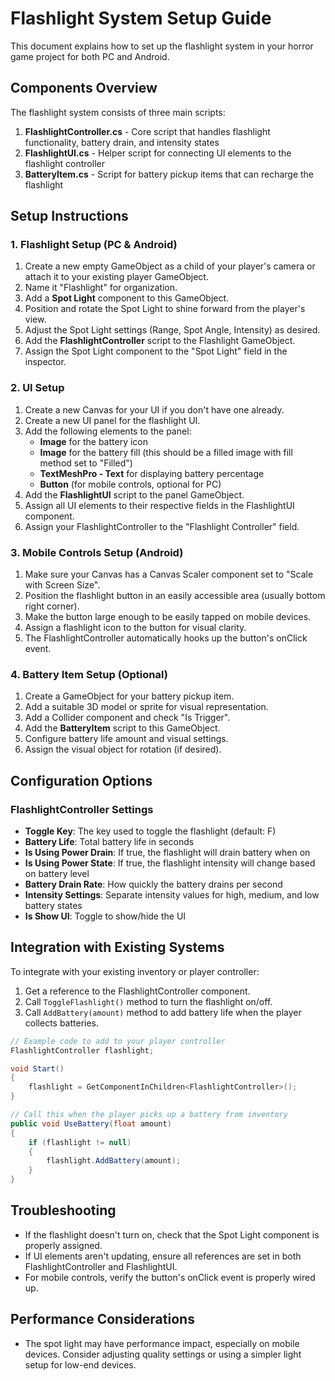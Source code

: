 # Flashlight System Setup Guide

This document explains how to set up the flashlight system in your horror game project for both PC and Android.

## Components Overview

The flashlight system consists of three main scripts:

1. **FlashlightController.cs** - Core script that handles flashlight functionality, battery drain, and intensity states
2. **FlashlightUI.cs** - Helper script for connecting UI elements to the flashlight controller
3. **BatteryItem.cs** - Script for battery pickup items that can recharge the flashlight

## Setup Instructions

### 1. Flashlight Setup (PC & Android)

1. Create a new empty GameObject as a child of your player's camera or attach it to your existing player GameObject.
2. Name it "Flashlight" for organization.
3. Add a **Spot Light** component to this GameObject.
4. Position and rotate the Spot Light to shine forward from the player's view.
5. Adjust the Spot Light settings (Range, Spot Angle, Intensity) as desired.
6. Add the **FlashlightController** script to the Flashlight GameObject.
7. Assign the Spot Light component to the "Spot Light" field in the inspector.

### 2. UI Setup

1. Create a new Canvas for your UI if you don't have one already.
2. Create a new UI panel for the flashlight UI.
3. Add the following elements to the panel:
   - **Image** for the battery icon
   - **Image** for the battery fill (this should be a filled image with fill method set to "Filled")
   - **TextMeshPro - Text** for displaying battery percentage
   - **Button** (for mobile controls, optional for PC)
4. Add the **FlashlightUI** script to the panel GameObject.
5. Assign all UI elements to their respective fields in the FlashlightUI component.
6. Assign your FlashlightController to the "Flashlight Controller" field.

### 3. Mobile Controls Setup (Android)

1. Make sure your Canvas has a Canvas Scaler component set to "Scale with Screen Size".
2. Position the flashlight button in an easily accessible area (usually bottom right corner).
3. Make the button large enough to be easily tapped on mobile devices.
4. Assign a flashlight icon to the button for visual clarity.
5. The FlashlightController automatically hooks up the button's onClick event.

### 4. Battery Item Setup (Optional)

1. Create a GameObject for your battery pickup item.
2. Add a suitable 3D model or sprite for visual representation.
3. Add a Collider component and check "Is Trigger".
4. Add the **BatteryItem** script to this GameObject.
5. Configure battery life amount and visual settings.
6. Assign the visual object for rotation (if desired).

## Configuration Options

### FlashlightController Settings

- **Toggle Key**: The key used to toggle the flashlight (default: F)
- **Battery Life**: Total battery life in seconds
- **Is Using Power Drain**: If true, the flashlight will drain battery when on
- **Is Using Power State**: If true, the flashlight intensity will change based on battery level
- **Battery Drain Rate**: How quickly the battery drains per second
- **Intensity Settings**: Separate intensity values for high, medium, and low battery states
- **Is Show UI**: Toggle to show/hide the UI

## Integration with Existing Systems

To integrate with your existing inventory or player controller:

1. Get a reference to the FlashlightController component.
2. Call `ToggleFlashlight()` method to turn the flashlight on/off.
3. Call `AddBattery(amount)` method to add battery life when the player collects batteries.

```csharp
// Example code to add to your player controller
FlashlightController flashlight;

void Start()
{
    flashlight = GetComponentInChildren<FlashlightController>();
}

// Call this when the player picks up a battery from inventory
public void UseBattery(float amount)
{
    if (flashlight != null)
    {
        flashlight.AddBattery(amount);
    }
}
```

## Troubleshooting

- If the flashlight doesn't turn on, check that the Spot Light component is properly assigned.
- If UI elements aren't updating, ensure all references are set in both FlashlightController and FlashlightUI.
- For mobile controls, verify the button's onClick event is properly wired up.

## Performance Considerations

- The spot light may have performance impact, especially on mobile devices. Consider adjusting quality settings or using a simpler light setup for low-end devices.
